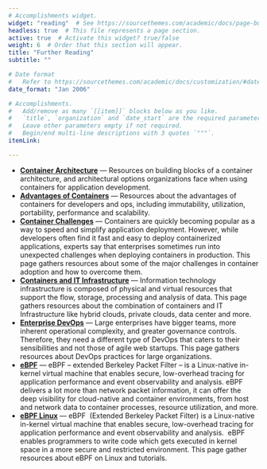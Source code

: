 ```yaml
---
# Accomplishments widget.
widget: "reading"  # See https://sourcethemes.com/academic/docs/page-builder/
headless: true  # This file represents a page section.
active: true  # Activate this widget? true/false
weight: 6  # Order that this section will appear.
title: "Further Reading"
subtitle: ""

# Date format
#   Refer to https://sourcethemes.com/academic/docs/customization/#date-format
date_format: "Jan 2006"

# Accomplishments.
#   Add/remove as many `[[item]]` blocks below as you like.
#   `title`, `organization` and `date_start` are the required parameters.
#   Leave other parameters empty if not required.
#   Begin/end multi-line descriptions with 3 quotes `"""`.
itemLink:

---
```


*   **[Container Architecture](/display/containers/container+architecture)** — Resources on building blocks of a container architecture, and architectural options organizations face when using containers for application development.
*   **[Advantages of Containers](/display/containers/advantages+of+containers)** — Resources about the advantages of containers for developers and ops, including immutability, utilization, portability, performance and scalability.
*   **[Container Challenges](/display/containers/container+challenges)** — Containers are quickly becoming popular as a way to speed and simplify application deployment. However, while developers often find it fast and easy to deploy containerized applications, experts say that enterprises sometimes run into unexpected challenges when deploying containers in production. This page gathers resources about some of the major challenges in container adoption and how to overcome them.
*   **[Containers and IT Infrastructure](/display/containers/containers+and+it+infrastructure)** — Information technology infrastructure is composed of physical and virtual resources that support the flow, storage, processing and analysis of data. This page gathers resources about the combination of containers and IT Infrastructure like hybrid clouds, private clouds, data center and more.
*   **[Enterprise DevOps](/display/containers/enterprise+devops)** — Large enterprises have bigger teams, more inherent operational complexity, and greater governance controls. Therefore, they need a different type of DevOps that caters to their sensibilities and not those of agile web startups. This page gathers resources about DevOps practices for large organizations.
*   **[eBPF](/display/containers/ebpf)** — eBPF – extended Berkeley Packet Filter – is a Linux-native in-kernel virtual machine that enables secure, low-overhead tracing for application performance and event observability and analysis. eBPF delivers a lot more than network packet information, it can offer the deep visibility for cloud-native and container environments, from host and network data to container processes, resource utilization, and more.
*   **[eBPF Linux](/display/containers/ebpf+linux)** — eBPF  (Extended Berkeley Packet Filter) is a Linux-native in-kernel virtual machine that enables secure, low-overhead tracing for application performance and event observability and analysis.  eBPF enables programmers to write code which gets executed in kernel space in a more secure and restricted environment. This page gather resources about eBPF on Linux and tutorials.